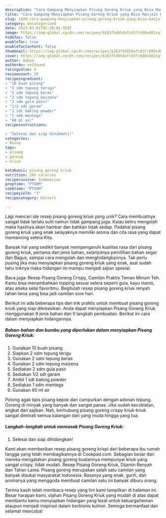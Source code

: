 ```yaml
---
description: "Cara Gampang Menyiapkan Pisang Goreng Kriuk yang Bisa Manjain Lidah"
title: "Cara Gampang Menyiapkan Pisang Goreng Kriuk yang Bisa Manjain Lidah"
slug: 1428-cara-gampang-menyiapkan-pisang-goreng-kriuk-yang-bisa-manjain-lidah
category: Uncategorized
date: 2023-03-01T05:38:01.959Z
image: https://img-global.cpcdn.com/recipes/b263f5d85dafc03f/680x482cq70/pisang-goreng-kriuk-foto-resep-utama.jpg
hideToc: false
enableToc: true
enableTocContent: false
thumbnail: https://img-global.cpcdn.com/recipes/b263f5d85dafc03f/680x482cq70/pisang-goreng-kriuk-foto-resep-utama.jpg
cover: https://img-global.cpcdn.com/recipes/b263f5d85dafc03f/680x482cq70/pisang-goreng-kriuk-foto-resep-utama.jpg
author: Admin
authorAv: notfound
ratingvalue: 4
reviewcount: 20
recipeingredient:
- "10 buah pisang"
- "2 sdm tepung terigu"
- "2 sdm tepung beras"
- "2 sdm tepung maizena"
- "2 sdm gula pasir"
- "1/2 sdt garam"
- "1 sdt baking powder"
- "1 sdm mentega"
- "60 ml air"
recipeinstructions:

- "Selesai dan siap dinikmati!"
categories:
- Resep
tags:
- pisang
- goreng
- kriuk

katakunci: pisang goreng kriuk 
nutrition: 265 calories
recipecuisine: Indonesian
preptime: "PT40M"
cooktime: "PT56M"
recipeyield: "3"
recipecategory: Dessert

---
```





Lagi mencari ide resep pisang goreng kriuk yang unik? Cara membuatnya sangat tidak terlalu sulit namun tidak gampang juga. Kalau keliru mengolah maka hasilnya akan hambar dan bahkan tidak sedap. Padahal pisang goreng kriuk yang enak selayaknya memiliki aroma dan cita rasa yang dapat memancing selera Kita.





Banyak hal yang sedikit banyak mempengaruhi kualitas rasa dari pisang goreng kriuk, pertama dari jenis bahan, selanjutnya pemilihan bahan segar dan Bagus, sampai cara mengolah dan menghidangkannya. Tak perlu pusing jika mau menyiapkan pisang goreng kriuk yang enak,      asal sudah tahu triknya maka hidangan ini mampu menjadi sajian spesial.














Baca juga: Resep Pisang Goreng Crispy, Camilan Praktis Teman Minum Teh. Kamu bisa menambahkan topping sesuai selera seperti gula, kayu manis, atau aneka selai favoritmu. Begitulah resep pisang goreng kriuk renyah tahan lama yang bisa jadi camilan sore hari.






Berikut ini ada beberapa tips dan trik praktis untuk membuat pisang goreng kriuk yang siap dikreasikan. Anda dapat menyiapkan Pisang Goreng Kriuk menggunakan 9 jenis bahan dan 0 langkah pembuatan. Berikut ini cara dalam menyiapkan hidangannya.

<!--inarticleads1-->

##### Bahan-bahan dan bumbu yang diperlukan dalam menyiapkan Pisang Goreng Kriuk:

1. Gunakan 10 buah pisang
1. Siapkan 2 sdm tepung terigu
1. Gunakan 2 sdm tepung beras
1. Gunakan 2 sdm tepung maizena
1. Sediakan 2 sdm gula pasir
1. Sediakan 1/2 sdt garam
1. Ambil 1 sdt baking powder
1. Sediakan 1 sdm mentega
1. Gunakan 60 ml air


Potong agak tipis pisang kepok dan campurkan dengan adonan tepung. Goreng di minyak yang banyak dan sangat panas. Jika sudah kecoklatan, angkat dan sajikan. Nah, berhubung pisang goreng crispy kriuk-kriuk sangat diminati semua kalangan dari yang muda hingga yang tua. 

<!--inarticleads2-->

##### Langkah-langkah untuk memasak Pisang Goreng Kriuk:


1. Selesai dan siap dihidangkan!

Kami akan memberikan resep pisang goreng krispi dari beberapa ibu rumah tangga yang telah membagikannya di Cookpad.com. Sebagian besar dari mereka mengatakan pisang goreng buatannya mempunyai kriuk yang sangat crispy, tidak mudah. Resep Pisang Goreng Kriuk, Dijamin Renyah dan Tahan Lama. Pisang goreng merupakan salah satu camilan yang banyak disukai masyarakat Indonesia. Rasanya yang enak, gurih, dan aromanya yang menggoda membuat camilan satu ini banyak diburu orang. 

Terima kasih telah membaca resep yang tim kami tampilkan di halaman ini. Besar harapan kami, olahan Pisang Goreng Kriuk yang mudah di atas dapat membantu kamu menyiapkan hidangan yang lezat untuk keluarga/teman ataupun menjadi inspirasi dalam berbisnis kuliner. Semoga bermanfaat dan selamat mencoba!
